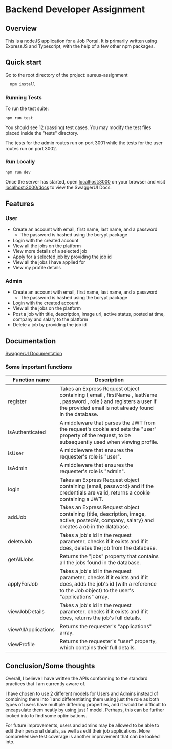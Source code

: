 
# Backend Developer Assignment

## Overview
This is a nodeJS application for a Job Portal. It is primarily written using ExpressJS and Typescript, with the help of a few other npm packages. 




## Quick start

Go to the root directory of the project: aureus-assignment

```bash
  npm install
```
### Running Tests
To run the test suite:
```
npm run test
```
You should see 12 (passing) test cases. You may modify the test files placed inside the "tests" directory. 

The tests for the admin routes run on port 3001 while the tests for the user routes run on port 3002.

### Run Locally
```
npm run dev
```
Once the server has started, open <localhost:3000> on your browser and visit <localhost:3000/docs> to view the SwaggerUI Docs. 


## Features

### User
- Create an account with email, first name, last name, and a password
    - The password is hashed using the bcrypt package
- Login with the created account
- View all the jobs on the platform
- View more details of a selected job
- Apply for a selected job by providing the job id
- View all the jobs I have applied for
- View my profile details

### Admin
- Create an account with email, first name, last name, and a password
    - The password is hashed using the bcrypt package
- Login with the created account
- View all the jobs on the platform
- Post a job with title, description, image url, active status, posted at time, company and salary to the platform
- Delete a job by providing the job id


## Documentation

[SwaggerUI Documentation](http://localhost:3000/docs)

### Some important functions

| Function name       | Description                                                                                                                                                                           |   |
|---------------------|---------------------------------------------------------------------------------------------------------------------------------------------------------------------------------------|---|
| register            | Takes an Express Request object containing  {  email ,  firstName ,  lastName ,  password ,  role  } and registers a user if the provided email is not already found in the database. |   |
| isAuthenticated     | A middleware that parses the JWT from the request's cookie and sets the "user" property of the request, to be subsequently used when viewing profile.                                 |   |
| isUser              | A middleware that ensures the requester's role is "user".                                                                                                                             |   |
| isAdmin             | A middleware that ensures the requester's role is "admin".                                                                                                                            |   |
| login               | Takes an Express Request object containing {email, password} and if the credentials are valid, returns a cookie containing a JWT.                                                     |   |
| addJob              | Takes an Express Request object containing {title, description, image, active, postedAt, company, salary} and creates a ob in the database.                                           |   |
| deleteJob           | Takes a job's id in the request parameter, checks if it exists and if it does, deletes the job from the database.                                                                     |   |
| getAllJobs          | Returns the "jobs" property that contains all the jobs found in the database.                                                                                                         |   |
| applyForJob         | Takes a job's id in the request parameter, checks if it exists and if it does, adds the job's id (with a reference to the Job object) to the user's "applications" array.             |   |
| viewJobDetails      | Takes a job's id in the request parameter, checks if it exists and if it does, returns the job's full details.                                                                        |   |
| viewAllApplications | Returns the requester's "applications" array.                                                                                                                                         |   |
| viewProfile         | Returns the requester's "user" property, which contains their full details.                                                                                                           |   |

## Conclusion/Some thoughts 

Overall, I believe I have written the APIs conforming to the standard practices that I am currently aware of. 

I have chosen to use 2 different models for Users and Admins instead of combining them into 1 and differentiating them using just the role as both types of users have multiple differring properties, and it would be difficult to encapsulate them neatly by using just 1 model. Perhaps, this can be further looked into to find some optimisations. 


For future improvements, users and admins may be allowed to be able to edit their personal details, as well as edit their job applications. More comprehensive test coverage is another improvement that can be looked into. 
